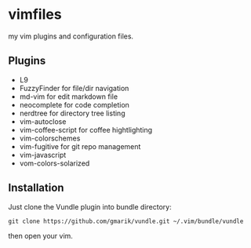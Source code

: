 vimfiles
========

my vim plugins and configuration files.


## Plugins

* L9
* FuzzyFinder for file/dir navigation
* md-vim for edit markdown file
* neocomplete for code completion
* nerdtree for directory tree listing
* vim-autoclose
* vim-coffee-script for coffee hightlighting
* vim-colorschemes
* vim-fugitive for git repo management
* vim-javascript
* vom-colors-solarized

## Installation

Just clone the Vundle plugin into bundle directory:

```
git clone https://github.com/gmarik/vundle.git ~/.vim/bundle/vundle
```

then open your vim.

